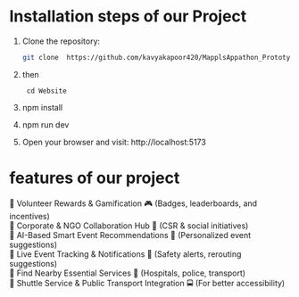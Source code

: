 # Installation steps of our Project 

1. Clone the repository:
   ```bash
   git clone  https://github.com/kavyakapoor420/MapplsAppathon_Prototype.git Website
   ```
   

2. then  
    ```
     cd Website 
    ```
3. npm install
4. npm run dev
5. Open your browser and visit:   http://localhost:5173


# features of our project 

🔹 Volunteer Rewards & Gamification 🎮 (Badges, leaderboards, and incentives)
<br/>
🔹 Corporate & NGO Collaboration Hub 🤝 (CSR & social initiatives)
<br/>
🔹 AI-Based Smart Event Recommendations 🤖 (Personalized event suggestions)
<br/>
🔹 Live Event Tracking & Notifications 📍 (Safety alerts, rerouting suggestions)
<br/>
🔹 Find Nearby Essential Services 🏥 (Hospitals, police, transport)
<br/>
🔹 Shuttle Service & Public Transport Integration 🚍 (For better accessibility)
<br/>




   
